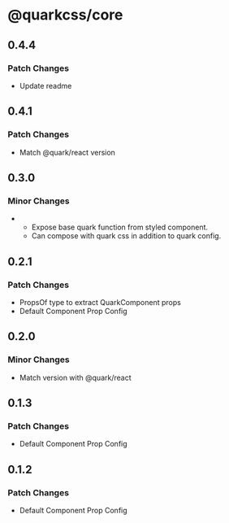 # @quarkcss/core

## 0.4.4

### Patch Changes

- Update readme

## 0.4.1

### Patch Changes

- Match @quark/react version

## 0.3.0

### Minor Changes

- - Expose base quark function from styled component.
  - Can compose with quark css in addition to quark config.

## 0.2.1

### Patch Changes

- PropsOf type to extract QuarkComponent props
- Default Component Prop Config

## 0.2.0

### Minor Changes

- Match version with @quark/react

## 0.1.3

### Patch Changes

- Default Component Prop Config

## 0.1.2

### Patch Changes

- Default Component Prop Config
